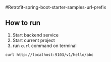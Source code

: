 #Retrofit-spring-boot-starter-samples-url-prefix

## How to run
1. Start backend service
2. Start current project
3. run `curl` command on terminal

``` shell
curl http://localhost:9103/v1/hello/abc 
```